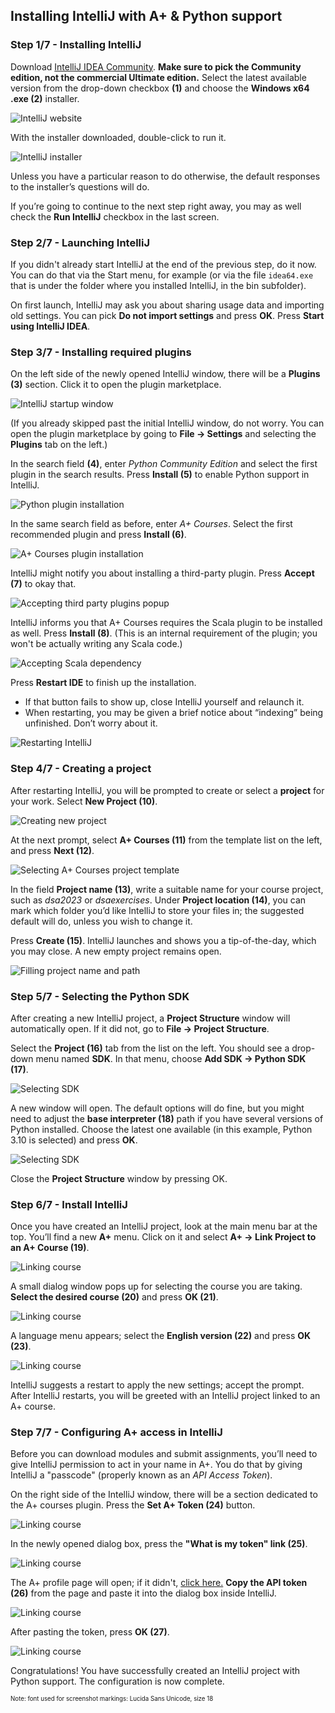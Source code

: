 ## Installing IntelliJ with A+ & Python support

### Step 1/7 - Installing IntelliJ

Download [IntelliJ IDEA Community](https://www.jetbrains.com/idea/download/other.html). **Make sure to pick the Community edition, not the commercial Ultimate edition.** Select the latest available version from the drop-down checkbox **(1)** and choose the **Windows x64 .exe (2)** installer.

![IntelliJ website](images/installation/1.png)

With the installer downloaded, double-click to run it.

![IntelliJ installer](images/installation/2.png)

Unless you have a particular reason to do otherwise, the default responses to the installer’s questions will do.

If you’re going to continue to the next step right away, you may as well check the **Run IntelliJ** checkbox in the last screen.

### Step 2/7 - Launching IntelliJ

If you didn't already start IntelliJ at the end of the previous step, do it now. You can do that via the Start menu, for example (or via the file `idea64.exe` that is under the folder where you installed IntelliJ, in the bin subfolder).

On first launch, IntelliJ may ask you about sharing usage data and importing old settings. You can pick **Do not import settings** and press **OK**. Press **Start using IntelliJ IDEA**.

### Step 3/7 - Installing required plugins

On the left side of the newly opened IntelliJ window, there will be a **Plugins (3)** section. Click it to open the plugin marketplace.

![IntelliJ startup window](images/installation/3.png)

(If you already skipped past the initial IntelliJ window, do not worry. You can open the plugin marketplace by going to **File -> Settings** and selecting the **Plugins** tab on the left.)

In the search field **(4)**, enter _Python Community Edition_ and select the first plugin in the search results. Press **Install (5)** to enable Python support in IntelliJ.

![Python plugin installation](images/installation/4.png)

In the same search field as before, enter _A+ Courses_. Select the first recommended plugin and press **Install (6)**.

![A+ Courses plugin installation](images/installation/5.png)

IntelliJ might notify you about installing a third-party plugin. Press **Accept (7)** to okay that.

![Accepting third party plugins popup](images/installation/6.png)

IntelliJ informs you that A+ Courses requires the Scala plugin to be installed as well. Press **Install (8)**. (This is an internal requirement of the plugin; you won't be actually writing any Scala code.)

![Accepting Scala dependency](images/installation/7.png)

Press **Restart IDE** to finish up the installation. 
- If that button fails to show up, close IntelliJ yourself and relaunch it.
- When restarting, you may be given a brief notice about “indexing” being unfinished. Don’t worry about it.

![Restarting IntelliJ](images/installation/8.png)

### Step 4/7 - Creating a project

After restarting IntelliJ, you will be prompted to create or select a **project** for your work. Select **New Project (10)**.

![Creating new project](images/installation/9.png)

At the next prompt, select **A+ Courses (11)** from the template list on the left, and press **Next (12)**.

![Selecting A+ Courses project template](images/installation/10.png)

In the field **Project name (13)**, write a suitable name for your course project, such as _dsa2023_ or _dsaexercises_. Under **Project location (14)**, you can mark which folder you’d like IntelliJ to store your files in; the suggested default will do, unless you wish to change it.

Press **Create (15)**. IntelliJ launches and shows you a tip-of-the-day, which you may close. A new empty project remains open.

![Filling project name and path](images/installation/11.png)

### Step 5/7 - Selecting the Python SDK

After creating a new IntelliJ project, a **Project Structure** window will automatically open. If it did not, go to **File -> Project Structure**.

Select the **Project (16)** tab from the list on the left. You should see a drop-down menu named **SDK**. In that menu, choose **Add SDK -> Python SDK (17)**.

![Selecting SDK](images/installation/12.png)

A new window will open. The default options will do fine, but you might need to adjust the **base interpreter (18)** path if you have several versions of Python installed. Choose the latest one available (in this example, Python 3.10 is selected) and press **OK**.

![Selecting SDK](images/installation/13.png)

Close the **Project Structure** window by pressing OK.

### Step 6/7 - Install IntelliJ

Once you have created an IntelliJ project, look at the main menu bar at the top. You’ll find a new **A+** menu. Click on it and select **A+ -> Link Project to an A+ Course (19)**.

![Linking course](images/installation/14.png)

A small dialog window pops up for selecting the course you are taking. **Select the desired course (20)** and press **OK (21)**.

![Linking course](images/installation/15.png)

A language menu appears; select the **English version (22)** and press **OK (23)**.

![Linking course](images/installation/16.png)

IntelliJ suggests a restart to apply the new settings; accept the prompt. After IntelliJ restarts, you will be greeted with an IntelliJ project linked to an A+ course.

### Step 7/7 - Configuring A+ access in IntelliJ

Before you can download modules and submit assignments, you’ll need to give IntelliJ permission to act in your name in A+. You do that by giving IntelliJ a "passcode" (properly known as an _API Access Token_).

On the right side of the IntelliJ window, there will be a section dedicated to the A+ courses plugin. Press the **Set A+ Token (24)** button.

![Linking course](images/installation/17.png)

In the newly opened dialog box, press the **"What is my token" link (25)**.

![Linking course](images/installation/18.png)

The A+ profile page will open; if it didn't, [click here.](https://plus.cs.aalto.fi/accounts/accounts/) **Copy the API token (26)** from the page and paste it into the dialog box inside IntelliJ.

![Linking course](images/installation/19.png)

After pasting the token, press **OK (27)**.

![Linking course](images/installation/20.png)

Congratulations! You have successfully created an IntelliJ project with Python support. The configuration is now complete.

<sub><sup>Note: font used for screenshot markings: Lucida Sans Unicode, size 18</sup></sub>
